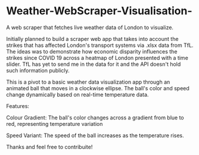 # Weather-WebScraper-Visualisation-
A web scraper that fetches live weather data of London to visualize.

Initially planned to build a scraper web app that takes into account the strikes that has affected London's transport systems via .xlsx data from TfL. The ideas was to demonstrate how economic disparity influences the strikes since COVID 19 across a heatmap of London presented with a time slider. TfL has yet to send me in the data for it and the API doesn't hold such information publicly. 

This is a pivot to a basic weather data visualization app through an animated ball that moves in a clockwise ellipse. The ball's color and speed change dynamically based on real-time temperature data.

Features: 

Colour Gradient: The ball's color changes across a gradient from blue to red, representing temperature variation

Speed Variant: The speed of the ball increases as the temperature rises. 

Thanks and feel free to contribuite!



